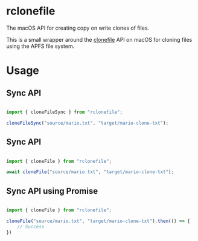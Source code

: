 # rclonefile

The macOS API for creating copy on write clones of files.

This is a small wrapper around the
[clonefile](https://www.manpagez.com/man/2/clonefile/) API on macOS for cloning
files using the APFS file system.

# Usage

## Sync API

```js

import { cloneFileSync } from "rclonefile";

cloneFileSync("source/mario.txt", "target/mario-clone-txt");

```

## Sync API

```js

import { cloneFile } from "rclonefile";

await cloneFile("source/mario.txt", "target/mario-clone-txt");

```

## Sync API using Promise

```js

import { cloneFile } from "rclonefile";

cloneFile("source/mario.txt", "target/mario-clone-txt").then(() => {
	// Success
})

```
